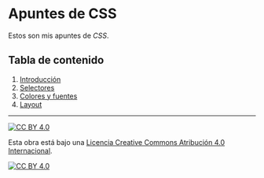 # Apuntes de CSS

Estos son mis apuntes de *CSS*.

## Tabla de contenido

1. [Introducción](capitulos/01-introduccion.md)
2. [Selectores](capitulos/02-selectores.md)
3. [Colores y fuentes](capitulos/03-colores-fuentes.md)
4. [Layout](capitulos/04-layout.md)

---

[![CC BY 4.0][cc-by-shield]][cc-by]

Esta obra está bajo una
[Licencia Creative Commons Atribución 4.0 Internacional][cc-by].

[![CC BY 4.0][cc-by-image]][cc-by]

[cc-by]: https://creativecommons.org/licenses/by/4.0/deed.es
[cc-by-image]: https://i.creativecommons.org/l/by/4.0/88x31.png
[cc-by-shield]: https://img.shields.io/badge/License-CC%20BY%204.0-lightgrey.svg
